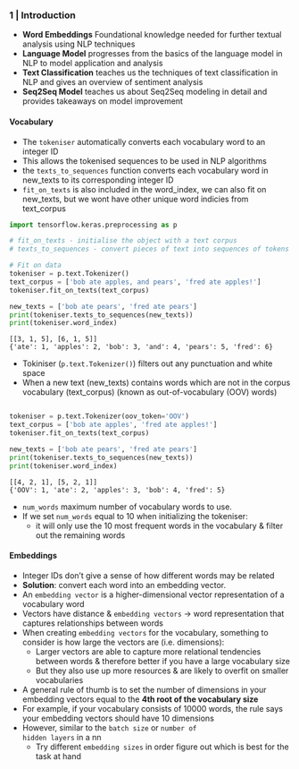 
### 1 | Introduction

- **Word Embeddings** Foundational knowledge needed for further textual analysis using NLP techniques
- **Language Model** progresses from the basics of the language model in NLP to model application and analysis
- **Text Classification** teaches us the techniques of text classification in NLP and gives an overview of sentiment analysis
- **Seq2Seq Model** teaches us about Seq2Seq modeling in detail and provides takeaways on model improvement

#### Vocabulary 

- The <code>tokeniser</code> automatically converts each vocabulary word to an integer ID
- This allows the tokenised sequences to be used in NLP algorithms 
- the <code>texts_to_sequences</code> function converts each vocabulary word in new_texts to its corresponding integer ID
- <code>fit_on_texts</code> is also included in the word_index, we can also fit on new_texts, but we wont have other unique word indicies from text_corpus 


```python
import tensorflow.keras.preprocessing as p

# fit_on_texts - initialise the object with a text corpus
# texts_to_sequences - convert pieces of text into sequences of tokens

# Fit on data
tokeniser = p.text.Tokenizer()
text_corpus = ['bob ate apples, and pears', 'fred ate apples!']
tokeniser.fit_on_texts(text_corpus)

new_texts = ['bob ate pears', 'fred ate pears']
print(tokeniser.texts_to_sequences(new_texts))
print(tokeniser.word_index)
```

```
[[3, 1, 5], [6, 1, 5]]
{'ate': 1, 'apples': 2, 'bob': 3, 'and': 4, 'pears': 5, 'fred': 6}
```

- Tokiniser (<code>p.text.Tokenizer()</code>) filters out any punctuation and white space
- When a new text (new_texts) contains words which are not in the corpus vocabulary (text_corpus) (known as out-of-vocabulary (OOV) words)

```python

tokeniser = p.text.Tokenizer(oov_token='OOV')
text_corpus = ['bob ate apples', 'fred ate apples!']
tokeniser.fit_on_texts(text_corpus)

new_texts = ['bob ate pears', 'fred ate pears']
print(tokeniser.texts_to_sequences(new_texts))
print(tokeniser.word_index)
```

```
[[4, 2, 1], [5, 2, 1]]
{'OOV': 1, 'ate': 2, 'apples': 3, 'bob': 4, 'fred': 5}
```

- <code>num_words</code> maximum number of vocabulary words to use. 
- If we set <code>num_words</code> equal to 10 when initializing the tokeniser:
  - it will only use the 10 most frequent words in the vocabulary & filter out the remaining words

#### Embeddings

-  Integer IDs don’t give a sense of how different words may be related
-  **Solution**: convert each word into an embedding vector. 
-  An <code>embedding vector</code> is a higher-dimensional vector representation of a vocabulary word
-  Vectors have distance & <code>embedding vectors</code> -> word representation that captures relationships between words
- When creating <code>embedding vectors</code> for the vocabulary, something to consider is how large the vectors are (i.e. dimensions):
  - Larger vectors are able to capture more relational tendencies between words & therefore better if you have a large vocabulary size 
  - But they also use up more resources & are likely to overfit on smaller vocabularies
- A general rule of thumb is to set the number of dimensions in your embedding vectors equal to the **4th root of the vocabulary size** 
- For example, if your vocabulary consists of 10000 words, the rule says your embedding vectors should have 10 dimensions
- However, similar to the <code>batch size</code> or <code>number of hidden layers</code> in a nn
  - Try different <code>embedding sizes</code> in order figure out which is best for the task at hand
